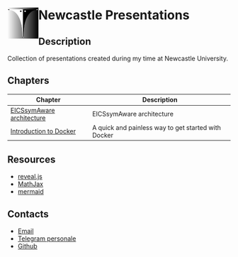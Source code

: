 # <img src="vendor/img/favicon.svg" align="left" width="70em" height="70em" alt="Icon"> Newcastle Presentations

<!-- New section -->

## Description

Collection of presentations created during my time at Newcastle University.

<!-- New section -->

## Chapters

<div class="scrollable">

| Chapter                                                | Description                                         |
| ------------------------------------------------------ | --------------------------------------------------- |
| [EICSsymAware architecture][EICSsymAware-architecture] | EICSsymAware architecture                           |
| [Introduction to Docker][Docker-Introduction]          | A quick and painless way to get started with Docker |

</div>

<!-- New section -->

## Resources

- [reveal.js](https://revealjs.com/)
- [MathJax](https://www.mathjax.org/)
- [mermaid](https://mermaid-js.github.io/mermaid/#/)

<!-- New section -->

## Contacts

- [Email](mailto:casablancaernesto@gmail.com)
- [Telegram personale](https://t.me/TendTo)
- [Github](https://github.com/TendTo)

[EICSsymAware-architecture]: https://tendto.github.io/Newcastle-Presentations/chapters/EICSsymAware-architecture
[Docker-Introduction]: https://tendto.github.io/Newcastle-Presentations/chapters/Docker-Introduction
